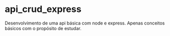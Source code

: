 # api_crud_express
Desenvolvimento de uma api básica com node e express. Apenas conceitos básicos com o propósito de estudar.
